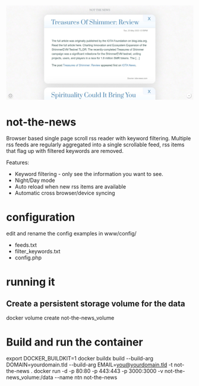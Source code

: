 ![image](screenshot.jpg)

# not-the-news
Browser based single page scroll rss reader with keyword filtering.
Multiple rss feeds are regularly aggregated into a single scrollable feed, rss items that flag up with filtered keywords are removed.

Features:
- Keyword filtering - only see the information you want to see.
- Night/Day mode
- Auto reload when new rss items are available
- Automatic cross browser/device syncing

# configuration

edit and rename the config examples in
www/config/
- feeds.txt
- filter_keywords.txt
- config.php

# running it

## Create a persistent storage volume for the data
docker volume create not-the-news_volume

# Build and run the container
export DOCKER_BUILDKIT=1
docker buildx build --build-arg DOMAIN=yourdomain.tld --build-arg EMAIL=you@yourdomain.tld -t not-the-news .
docker run -d -p 80:80 -p 443:443 -p 3000:3000 -v not-the-news_volume:/data --name ntn not-the-news
